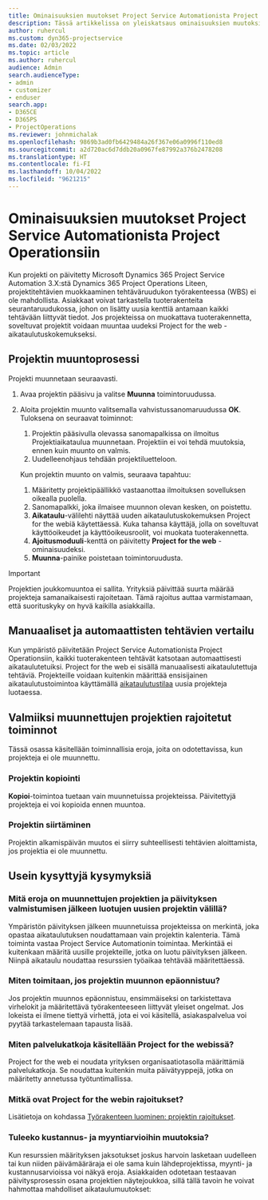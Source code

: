 ```yaml
---
title: Ominaisuuksien muutokset Project Service Automationista Project Operationsiin
description: Tässä artikkelissa on yleiskatsaus ominaisuuksien muutoksista Microsoft Dynamics 365 Project Service Automationista Dynamics 365 Project Operationsiin.
author: ruhercul
ms.custom: dyn365-projectservice
ms.date: 02/03/2022
ms.topic: article
ms.author: ruhercul
audience: Admin
search.audienceType:
- admin
- customizer
- enduser
search.app:
- D365CE
- D365PS
- ProjectOperations
ms.reviewer: johnmichalak
ms.openlocfilehash: 9869b3ad0fb6429484a26f367e06a0996f110ed8
ms.sourcegitcommit: a2d720ac6d7ddb20a0967fe87992a376b2478208
ms.translationtype: HT
ms.contentlocale: fi-FI
ms.lasthandoff: 10/04/2022
ms.locfileid: "9621215"
---
```

# <a name="feature-changes-for-project-service-automation-to-project-operations"></a>Ominaisuuksien muutokset Project Service Automationista Project Operationsiin

Kun projekti on päivitetty Microsoft Dynamics 365 Project Service Automation 3.X:stä Dynamics 365 Project Operations Liteen, projektitehtävien muokkaaminen tehtäväruudukon työrakenteessa (WBS) ei ole mahdollista. Asiakkaat voivat tarkastella tuoterakenteita seurantaruudukossa, johon on lisätty uusia kenttiä antamaan kaikki tehtävään liittyvät tiedot. Jos projekteissa on muokattava tuoterakennetta, soveltuvat projektit voidaan muuntaa uudeksi Project for the web -aikataulutuskokemukseksi.

## <a name="project-conversion-process"></a>Projektin muuntoprosessi

Projekti muunnetaan seuraavasti.

1. Avaa projektin pääsivu ja valitse **Muunna** toimintoruudussa.
1. Aloita projektin muunto valitsemalla vahvistussanomaruudussa **OK**. Tuloksena on seuraavat toiminnot:

    1. Projektin pääsivulla olevassa sanomapalkissa on ilmoitus Projektiaikataulua muunnetaan. Projektiin ei voi tehdä muutoksia, ennen kuin muunto on valmis.
    1. Uudelleenohjaus tehdään projektiluetteloon.

    Kun projektin muunto on valmis, seuraava tapahtuu:

    1. Määritetty projektipäällikkö vastaanottaa ilmoituksen sovelluksen oikealla puolella.
    1. Sanomapalkki, joka ilmaisee muunnon olevan kesken, on poistettu.
    1. **Aikataulu**-välilehti näyttää uuden aikataulutuskokemuksen Project for the webiä käytettäessä. Kuka tahansa käyttäjä, jolla on soveltuvat käyttöoikeudet ja käyttöoikeusroolit, voi muokata tuoterakennetta.
    1. **Ajoitusmoduuli**-kenttä on päivitetty **Project for the web** -ominaisuudeksi.
    1. **Muunna**-painike poistetaan toimintoruudusta.

> [!IMPORTANT]
> Projektien joukkomuuntoa ei sallita. Yrityksiä päivittää suurta määrää projekteja samanaikaisesti rajoitetaan. Tämä rajoitus auttaa varmistamaan, että suorituskyky on hyvä kaikilla asiakkailla.

## <a name="manual-tasks-vs-automatic-tasks"></a>Manuaaliset ja automaattisten tehtävien vertailu

Kun ympäristö päivitetään Project Service Automationista Project Operationsiin, kaikki tuoterakenteen tehtävät katsotaan automaattisesti aikataulutetuiksi. Project for the web ei sisällä manuaalisesti aikataulutettuja tehtäviä. Projekteille voidaan kuitenkin määrittää ensisijainen aikataulutustoimintoa käyttämällä [aikataulutustilaa](/project-management/scheduling-modes.md) uusia projekteja luotaessa.

## <a name="restricted-operations-for-pre-conversion-projects"></a>Valmiiksi muunnettujen projektien rajoitetut toiminnot

Tässä osassa käsitellään toiminnallisia eroja, joita on odotettavissa, kun projekteja ei ole muunnettu.

### <a name="copy-project"></a>Projektin kopiointi

**Kopioi**-toimintoa tuetaan vain muunnetuissa projekteissa. Päivitettyjä projekteja ei voi kopioida ennen muuntoa.

### <a name="move-project"></a>Projektin siirtäminen

Projektin alkamispäivän muutos ei siirry suhteellisesti tehtävien aloittamista, jos projektia ei ole muunnettu.

## <a name="frequently-asked-questions"></a>Usein kysyttyjä kysymyksiä

### <a name="what-are-the-differences-between-converted-projects-and-new-projects-that-are-created-after-the-upgrade-has-been-completed"></a>Mitä eroja on muunnettujen projektien ja päivityksen valmistumisen jälkeen luotujen uusien projektin välillä?

Ympäristön päivityksen jälkeen muunnetuissa projekteissa on merkintä, joka opastaa aikataulutuksen noudattamaan vain projektin kalenteria. Tämä toiminta vastaa Project Service Automationin toimintaa. Merkintää ei kuitenkaan määritä uusille projekteille, jotka on luotu päivityksen jälkeen. Niinpä aikataulu noudattaa resurssien työaikaa tehtävää määritettäessä.

### <a name="what-should-i-do-if-my-project-fails-to-be-converted"></a>Miten toimitaan, jos projektin muunnon epäonnistuu?

Jos projektin muunnos epäonnistuu, ensimmäiseksi on tarkistettava virhelokit ja määritettävä työrakenteeseen liittyvät yleiset ongelmat. Jos lokeista ei ilmene tiettyä virhettä, jota ei voi käsitellä, asiakaspalvelua voi pyytää tarkastelemaan tapausta lisää.

### <a name="how-are-business-closures-handled-in-project-for-the-web"></a>Miten palvelukatkoja käsitellään Project for the webissä?

Project for the web ei noudata yrityksen organisaatiotasolla määrittämiä palvelukatkoja. Se noudattaa kuitenkin muita päivätyyppejä, jotka on määritetty annetussa työtuntimallissa.

### <a name="what-are-the-limitations-of-project-for-the-web"></a>Mitkä ovat Project for the webin rajoitukset?

Lisätietoja on kohdassa [Työrakenteen luominen: projektin rajoitukset](/project-management/create-wbs#project-limitations.md).

### <a name="can-i-expect-changes-to-my-cost-and-sales-estimates"></a>Tuleeko kustannus- ja myyntiarvioihin muutoksia?

Kun resurssien määrityksen jaksotukset joskus harvoin lasketaan uudelleen tai kun niiden päivämääräraja ei ole sama kuin lähdeprojektissa, myynti- ja kustannusarvioissa voi näkyä eroja. Asiakkaiden odotetaan testaavan päivitysprosessin osana projektien näytejoukkoa, sillä tällä tavoin he voivat hahmottaa mahdolliset aikataulumuutokset:

